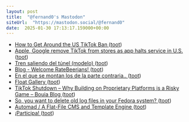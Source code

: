 ```yaml
---
layout: post
title:  "@fernand0's Mastodon"
siteUrl:  "https://mastodon.social/@fernand0"
date:  2025-01-30 17:13:17.159000+00:00
---
```

*  [How to Get Around the US TikTok Ban ](https://www.wired.com/story/how-to-get-around-the-us-tiktok-ban) ([toot](https://mastodon.social/@fernand0/113918423672911995))
*  [Apple, Google remove TikTok from stores as app halts service in U.S. ](https://www.cnbc.com/2025/01/18/apple-google-remove-tiktok-from-stores-as-app-halts-service-in-us.htm) ([toot](https://mastodon.social/@fernand0/113918314209960983))
*  [Tren saliendo del túnel (modelo) ](https://www.flickr.com/photos/fernand0/54286619098) ([toot](https://mastodon.social/@fernand0/113917997146784349))
*  [Blog - Welcome RateBeerians! ](https://www.beeradvocate.com/community/threads/welcome-ratebeerians.679343) ([toot](https://mastodon.social/@fernand0/113917939748020093))
*  [En el que se montan los de la parte contraria.. ](https://mastodon.social/@fernand0/113917576423747510) ([toot](https://mastodon.social/@fernand0/113917576423747510))
*  [Float Gallery ](https://kuterdinel.com/float-gallery.htm) ([toot](https://mastodon.social/@fernand0/113917376120725616))
*  [TikTok Shutdown  – Why Building on Proprietary Platforms is a Risky Game – Bouia Blog ](https://bouia.com/blog/technology/tiktok-shutdown-why-building-on-proprietary-platforms-is-a-risky-game) ([toot](https://mastodon.social/@fernand0/113917042836422430))
*  [So, you want to delete old log files in your Fedora system? ](https://dev.to/fernand0/so-you-want-to-delete-old-log-files-in-your-fedora-system-37n) ([toot](https://mastodon.social/@fernand0/113916864731908819))
*  [Automad / A Flat-File CMS and Template Engine ](https://automad.org) ([toot](https://mastodon.social/@fernand0/113916816033172308))
*  [¡Participa! ](https://open-red.es/index.php/participa) ([toot](https://mastodon.social/@fernand0/113916628205191077))
